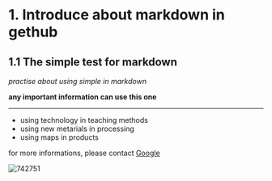 # 1. Introduce about markdown in gethub
## 1.1 The simple test for markdown
*practise about using simple in markdown*

**any important information can use this one**

   * * *
    
* using technology in teaching methods
* using new metarials in processing
* using maps in products


for more informations, please contact [Google](https://www.google.com.sg)

![742751](https://user-images.githubusercontent.com/91526404/135854079-90244662-5349-4df5-860c-c2c83f790c93.png)
































